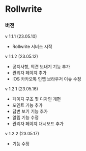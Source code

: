 # Rollwrite

### 버전

v 1.1.1 (23.05.10)

- Rollwrite 서비스 시작

v 1.1.2 (23.05.12)

- 공지사항, 의견 보내기 기능 추가
- 관리자 페이지 추가
- IOS 카카오톡 인앱 브라우저 이슈 수정

v 1.2.1 (23.05.16)

- 페이지 구조 및 디자인 개편
- 포인트 기능 추가
- 답변 보기 기능 추가
- 알림 기능 수정
- 관리자 페이지 대시보드 추가

v 1.2.2 (23.05.17)

- 기능 수정
